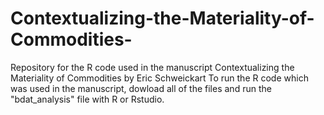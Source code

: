 # Contextualizing-the-Materiality-of-Commodities-
Repository for the R code used in the manuscript Contextualizing the Materiality of Commodities by Eric Schweickart 
To run the R code which was used in the manuscript, dowload all of the files and run the "bdat_analysis" file with R or Rstudio.
